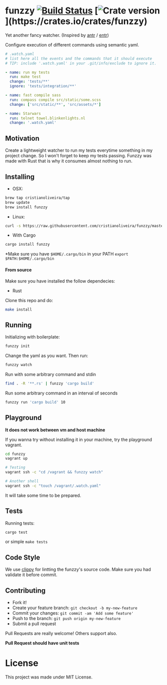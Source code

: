 # funzzy  [![Build Status](https://travis-ci.org/cristianoliveira/funzzy.svg?branch=master)](https://travis-ci.org/cristianoliveira/funzzy) [![Crate version](https://img.shields.io/crates/v/funzzy.svg?)](https://crates.io/crates/funzzy)

Yet another fancy watcher. (Inspired by [antr](https://github.com/juanibiapina/antr) / [entr](http://entrproject.org/))

Configure execution of different commands using semantic yaml.

```yaml
# .watch.yaml
# list here all the events and the commands that it should execute
# TIP: include '.watch.yaml' in your .git/info/exclude to ignore it.

- name: run my tests
  run: make test
  change: 'tests/**'
  ignore: 'tests/integration/**'

- name: fast compile sass
  run: compass compile src/static/some.scss
  change: ['src/static/**', 'src/assets/*']

- name: Starwars
  run: telnet towel.blinkenlights.nl
  change: '.watch.yaml'
```

## Motivation
Create a lightweight watcher to run my tests everytime something in my project change.
So I won't forget to keep my tests passing. Funzzy was made with Rust that is why it consumes almost nothing to run.


## Installing

  - OSX:
  ```bash
  brew tap cristianoliveira/tap
  brew update
  brew install funzzy
  ```

  - Linux:
  ```bash
  curl -s https://raw.githubusercontent.com/cristianoliveira/funzzy/master/linux-install.sh | sh
  ```

  - With Cargo
  ```bash
  cargo install funzzy
  ```
  *Make sure you have `$HOME/.cargo/bin` in your PATH
  `export $PATH:$HOME/.cargo/bin`

#### From source
Make sure you have installed the follow dependecies:
- Rust

Clone this repo and do:
```bash
make install
```

## Running
Initializing with boilerplate:
```bash
funzzy init
```
Change the yaml as you want. Then run:
```bash
funzzy watch
```

Run with some arbitrary command and stdin
```bash
find . -R '**.rs' | funzzy 'cargo build'
```

Run some arbitrary command in an interval of seconds
```bash
funzzy run 'cargo build' 10
```
## Playground
**It does not work between vm and host machine**

If you wanna try without installing it in your machine, try the playground vagrant.
```bash
cd funzzy
vagrant up

# Testing
vagrant ssh -c "cd /vagrant && funzzy watch"

# Another shell
vagrant ssh -c "touch /vagrant/.watch.yaml"
```
It will take some time to be prepared.

## Tests
Running tests:
```bash
cargo test
```
or simple `make tests`

## Code Style
We use [clippy](https://github.com/Manishearth/rust-clippy) for lintting the funzzy's source code. Make sure you had validate it before commit.

## Contributing
 - Fork it!
 - Create your feature branch: `git checkout -b my-new-feature`
 - Commit your changes: `git commit -am 'Add some feature'`
 - Push to the branch: `git push origin my-new-feature`
 - Submit a pull request

Pull Requests are really welcome! Others support also.

**Pull Request should have unit tests**

# License
This project was made under MIT License.
